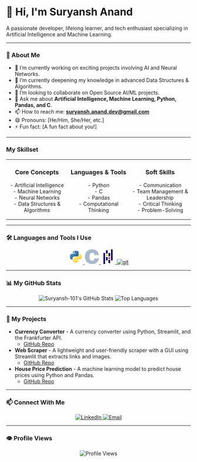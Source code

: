 # 👋 Hi, I'm Suryansh Anand
A passionate developer, lifelong learner, and tech enthusiast specializing in Artificial Intelligence and Machine Learning.

---

### 🚀 About Me
-   🔭 I’m currently working on exciting projects involving AI and Neural Networks.
-   🌱 I’m currently deepening my knowledge in advanced Data Structures & Algorithms.
-   👯 I’m looking to collaborate on Open Source AI/ML projects.
-   💬 Ask me about **Artificial Intelligence, Machine Learning, Python, Pandas, and C**.
-   📫 How to reach me: **suryansh.anand.dev@gmail.com**
-   😄 Pronouns: [He/Him, She/Her, etc.]
-   ⚡ Fun fact: [A fun fact about you!]

---

### My Skillset

<table>
  <tr>
    <td valign="top" width="33%">
      <div align="center">
        <h3>Core Concepts</h3>
        <p>
          - Artificial Intelligence<br>
          - Machine Learning<br>
          - Neural Networks<br>
          - Data Structures & Algorithms
        </p>
      </div>
    </td>
    <td valign="top" width="33%">
      <div align="center">
        <h3>Languages & Tools</h3>
        <p>
          - Python<br>
          - C<br>
          - Pandas<br>
          - Computational Thinking
        </p>
      </div>
    </td>
    <td valign="top" width="33%">
      <div align="center">
        <h3>Soft Skills</h3>
        <p>
          - Communication<br>
          - Team Management & Leadership<br>
          - Critical Thinking<br>
          - Problem-Solving
        </p>
      </div>
    </td>
  </tr>
</table>

---

### 🛠️ Languages and Tools I Use
<p align="center">
  <a href="https://www.python.org" target="_blank" rel="noreferrer">
    <img src="https://raw.githubusercontent.com/devicons/devicon/master/icons/python/python-original.svg" alt="python" width="40" height="40"/>
  </a>
  <a href="https://www.cprogramming.com/" target="_blank" rel="noreferrer">
    <img src="https://raw.githubusercontent.com/devicons/devicon/master/icons/c/c-original.svg" alt="c" width="40" height="40"/>
  </a>
  <a href="https://pandas.pydata.org/" target="_blank" rel="noreferrer">
    <img src="https://raw.githubusercontent.com/devicons/devicon/master/icons/pandas/pandas-original.svg" alt="pandas" width="40" height="40"/>
  </a>
  <a href="https://git-scm.com/" target="_blank" rel="noreferrer">
    <img src="https://www.vectorlogo.zone/logos/git-scm/git-scm-icon.svg" alt="git" width="40" height="40"/>
  </a>
</p>

---

### 📊 My GitHub Stats
<p align="center">
  <img src="https://github-readme-stats.vercel.app/api?username=Suryansh-101&show_icons=true&theme=tokyonight&hide_border=true&count_private=true" alt="Suryansh-101's GitHub Stats" />
  <img src="https://github-readme-stats.vercel.app/api/top-langs/?username=Suryansh-101&layout=compact&theme=tokyonight&hide_border=true" alt="Top Languages" />
</p>

---

### 🎯 My Projects

* **Currency Converter** - A currency converter using Python, Streamlit, and the Frankfurter API.
    * [GitHub Repo](https://github.com/Suryansh-101/repository-name)
* **Web Scraper** - A lightweight and user-friendly scraper with a GUI using Streamlit that extracts links and images.
    * [GitHub Repo](https://github.com/Suryansh-101/repository-name)
* **House Price Prediction** - A machine learning model to predict house prices using Python and Pandas.
    * [GitHub Repo](https://github.com/Suryansh-101/repository-name)

---

### 📫 Connect With Me
<p align="center">
  <a href="https://www.linkedin.com/in/suryansh-anand" target="_blank">
    <img src="https://img.shields.io/badge/LinkedIn-0077B5?style=for-the-badge&logo=linkedin&logoColor=white" alt="LinkedIn">
  </a>
  <a href="mailto:suryansh.anand.dev@gmail.com" target="_blank">
    <img src="https://img.shields.io/badge/Email-D14836?style=for-the-badge&logo=gmail&logoColor=white" alt="Email">
  </a>
</p>

---

### 👁️ Profile Views
<p align="center">
  <img src="https://komarev.com/ghpvc/?username=Suryansh-101&label=Profile%20Views&color=blueviolet&style=flat-square" alt="Profile Views">
</p>
